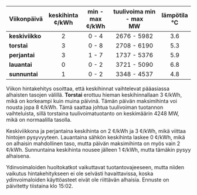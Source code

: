 | Viikonpäivä  | keskihinta<br>¢/kWh | min - max<br>¢/kWh | tuulivoima min - max<br>MW | lämpötila<br>°C |
|:-------------|:----------------:|:----------------:|:-------------:|:-------------:|
| **keskiviikko** | 2                | 0 - 4            | 2676 - 5982   | 3.6          |
| **torstai**    | 3                | 0 - 8            | 2708 - 6190   | 5.3          |
| **perjantai**  | 3                | 1 - 7            | 1737 - 5376   | 5.9          |
| **lauantai**   | 0                | 0 - 2            | 3721 - 5090   | 6.8          |
| **sunnuntai**  | 1                | 0 - 2            | 3348 - 4537   | 4.8          |

Viikon hintakehitys osoittaa, että keskihinnat vaihtelevat pääasiassa alhaisten tasojen välillä. **Torstai** erottuu hieman keskihinnallaan 3 ¢/kWh, mikä on korkeampi kuin muina päivinä. Tämän päivän maksimihinta voi nousta jopa 8 ¢/kWh. Tämä saattaa johtua tuulivoiman tuotannon vaihteluista, sillä torstaina tuulivoimatuotanto on keskimäärin 4248 MW, mikä on normaalilla tasolla. 

Keskiviikkona ja perjantaina keskihinta on 2 ¢/kWh ja 3 ¢/kWh, mikä viittaa hintojen pysyvyyteen. Lauantaina sähkön keskihinta laskee 0 ¢/kWh, mikä on alhaisin mahdollinen taso, mutta päivän maksimihinta on myös vain 2 ¢/kWh. Sunnuntaina keskihinta nousee jälleen 1 ¢/kWh, mutta tämäkin pysyy alhaisena. 

Ydinvoimaloiden huoltokatkot vaikuttavat tuotantovajeeseen, mutta niiden vaikutus hintakehitykseen ei ole selvästi havaittavissa, koska ydinvoimaloiden käyttöasteet eivät ole riittävän alhaisia. Ennuste on päivitetty tiistaina klo 15:02.
